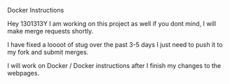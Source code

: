 Docker Instructions

Hey 1301313Y I am working on this project as well if you dont mind, I will make merge requests shortly.

I have fixed a loooot of stug over the past 3-5 days I just need to push it to my fork and submit merges.

I will work on Docker / Docker instructions after I finish my changes to the webpages.
